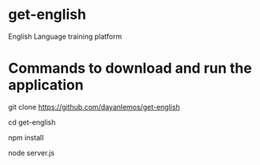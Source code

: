# get-english
English Language training platform

# Commands to download and run the application

git clone https://github.com/dayanlemos/get-english

cd get-english

npm install

node server.js
